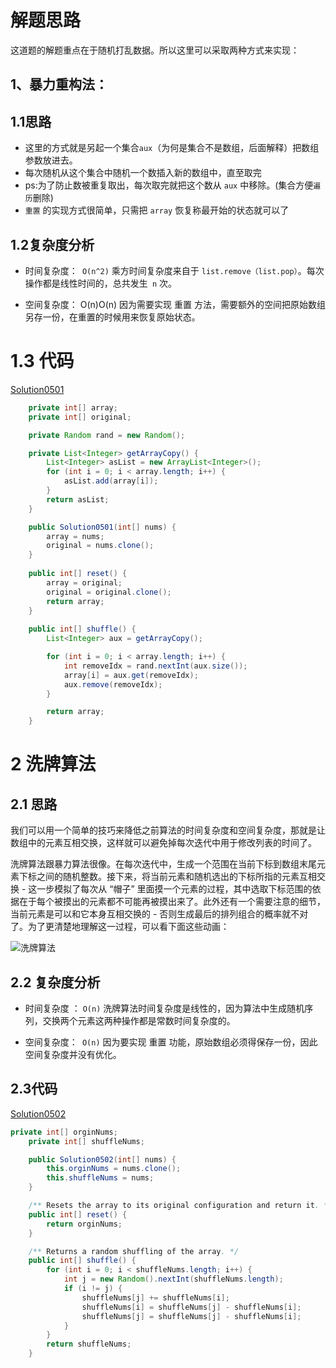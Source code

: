 # 解题思路

这道题的解题重点在于随机打乱数据。所以这里可以采取两种方式来实现：

## 1、暴力重构法：

## 1.1思路

* 这里的方式就是另起一个集合`aux`（为何是集合不是数组，后面解释）把数组参数放进去。
* 每次随机从这个集合中随机一个数插入新的数组中，直至取完
* ps:为了防止数被重复取出，每次取完就把这个数从 `aux` 中移除。(集合方便`遍历`删除)
* `重置` 的实现方式很简单，只需把 `array` 恢复称最开始的状态就可以了

## 1.2复杂度分析

* 时间复杂度：` O(n^2)`
  乘方时间复杂度来自于 `list.remove（list.pop）`。每次操作都是线性时间的，总共发生` n` 次。

* 空间复杂度： O(n)O(n)
  因为需要实现 重置 方法，需要额外的空间把原始数组另存一份，在重置的时候用来恢复原始状态。

# 1.3 代码

[Solution0501](./Solution0501)

```java
    private int[] array;
    private int[] original;

    private Random rand = new Random();

    private List<Integer> getArrayCopy() {
        List<Integer> asList = new ArrayList<Integer>();
        for (int i = 0; i < array.length; i++) {
            asList.add(array[i]);
        }
        return asList;
    }

    public Solution0501(int[] nums) {
        array = nums;
        original = nums.clone();
    }
    
    public int[] reset() {
        array = original;
        original = original.clone();
        return array;
    }
    
    public int[] shuffle() {
        List<Integer> aux = getArrayCopy();

        for (int i = 0; i < array.length; i++) {
            int removeIdx = rand.nextInt(aux.size());
            array[i] = aux.get(removeIdx);
            aux.remove(removeIdx);
        }

        return array;
    }
```

# 2 洗牌算法

## 2.1 **思路**

我们可以用一个简单的技巧来降低之前算法的时间复杂度和空间复杂度，那就是让数组中的元素互相交换，这样就可以避免掉每次迭代中用于修改列表的时间了。

洗牌算法跟暴力算法很像。在每次迭代中，生成一个范围在当前下标到数组末尾元素下标之间的随机整数。接下来，将当前元素和随机选出的下标所指的元素互相交换 - 这一步模拟了每次从 “帽子” 里面摸一个元素的过程，其中选取下标范围的依据在于每个被摸出的元素都不可能再被摸出来了。此外还有一个需要注意的细节，当前元素是可以和它本身互相交换的 - 否则生成最后的排列组合的概率就不对了。为了更清楚地理解这一过程，可以看下面这些动画：

![洗牌算法](https://upfile.asqql.com/2009pasdfasdfic2009s305985-ts/2019-5/201952512522110104.gif)

## 2.2 复杂度分析

* 时间复杂度 ： `O(n)`
   洗牌算法时间复杂度是线性的，因为算法中生成随机序列，交换两个元素这两种操作都是常数时间复杂度的。

* 空间复杂度：` O(n)`
  因为要实现 重置 功能，原始数组必须得保存一份，因此空间复杂度并没有优化。

## 2.3代码

[Solution0502](.../Solution0502)

```java
private int[] orginNums;
	private int[] shuffleNums;

	public Solution0502(int[] nums) {
		this.orginNums = nums.clone();
		this.shuffleNums = nums;
	}

	/** Resets the array to its original configuration and return it. */
	public int[] reset() {
		return orginNums;
	}

	/** Returns a random shuffling of the array. */
	public int[] shuffle() {
		for (int i = 0; i < shuffleNums.length; i++) {
			int j = new Random().nextInt(shuffleNums.length);
			if (i != j) {
				shuffleNums[j] += shuffleNums[i];
				shuffleNums[i] = shuffleNums[j] - shuffleNums[i];
				shuffleNums[j] = shuffleNums[j] - shuffleNums[i];
			}
		}
		return shuffleNums;
	}
```



